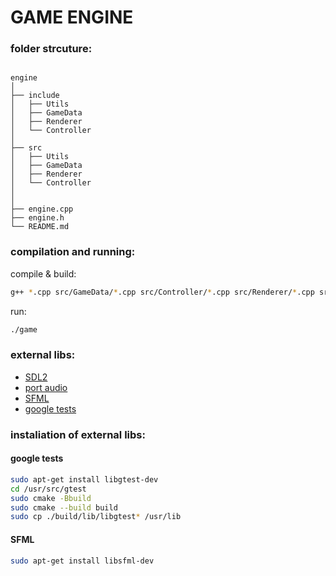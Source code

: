 # GAME ENGINE

### folder strcuture:

```tree

engine
│
├── include
│   ├── Utils
│   ├── GameData
│   ├── Renderer
│   └── Controller
│
├── src
│   ├── Utils
│   ├── GameData
│   ├── Renderer
│   └── Controller
│
│
├── engine.cpp
├── engine.h
└── README.md

```

### compilation and running:

compile & build:

```bash
g++ *.cpp src/GameData/*.cpp src/Controller/*.cpp src/Renderer/*.cpp src/Utils/*.cpp -o game -lm -lasound -lSDL2 -lSDL2main -lsfml-graphics -lsfml-window -lsfml-system
```

run:
```bash
./game
```

### external libs:

* [SDL2](https://www.libsdl.org/)
* [port audio](http://portaudio.com/docs/v19-doxydocs/compile_linux.html)
* [SFML](https://www.sfml-dev.org/)
* [google tests](https://github.com/google/googletest)


### instaliation of external libs:

#### google tests

```sh
sudo apt-get install libgtest-dev
cd /usr/src/gtest
sudo cmake -Bbuild
sudo cmake --build build
sudo cp ./build/lib/libgtest* /usr/lib
```

#### SFML
```sh
sudo apt-get install libsfml-dev
```